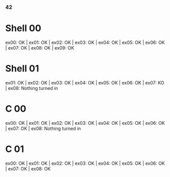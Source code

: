 ### 42

# Shell 00
ex00: OK | ex01: OK | ex02: OK | ex03: OK | ex04: OK | ex05: OK | ex06: OK | ex07: OK | ex08: OK | ex09: OK

# Shell 01
ex01: OK | ex02: OK | ex03: OK | ex04: OK | ex05: OK | ex06: OK | ex07: KO | ex08: Nothing turned in

# C 00
ex00: OK | ex01: OK | ex02: OK | ex03: OK | ex04: OK | ex05: OK | ex06: OK | ex07: OK | ex08: Nothing turned in

# C 01
ex00: OK | ex01: OK | ex02: OK | ex03: OK | ex04: OK | ex05: OK | ex06: OK | ex07: OK | ex08: OK

